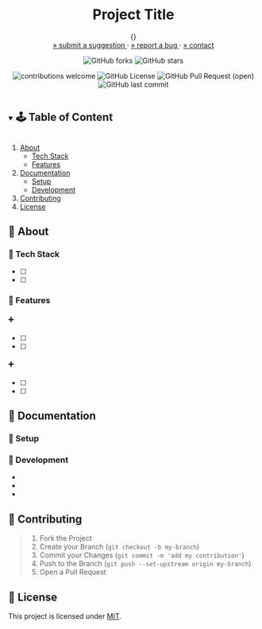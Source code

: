<!-- PROJECT SUMMARY -->
<div align="center">
  <h1 align="center">Project Title</h1>

  <p align="center">
    {}
    <br>
    <a href="https://github.com/github_username/repo_name/issues">» submit a suggestion </a>
    ·
    <a href="https://github.com/github_username/repo_name/issues">» report a bug </a>
    ·
    <a href="https://github.com/github_username/repo_name">» contact </a>
  </p>

  <div align="center">

![GitHub forks](https://img.shields.io/github/forks/github_username/repo-name?style=social) ![GitHub stars](https://img.shields.io/github/stars/github_username/repo-name?style=social)

![contributions welcome](https://img.shields.io/badge/contributions-welcome-purple.svg?style=flat) ![GitHub License](https://img.shields.io/github/license/github_username/repo-name?color=green) ![GitHub Pull Request (open)](https://img.shields.io/github/issues-pr/github_username/repo-name?color=blue) ![GitHub last commit](https://img.shields.io/github/last-commit/github_username/repo-name?color=pink)

  </div>
</div>

<!-- TABLE OF CONTENT -->
<details open="open">
  <summary><h2 style="display: inline-block">🕹 Table of Content</h2></summary>
  <ol>
    <li>
      <a href="#🌻-about">About</a>
      <ul>
        <li><a href="#🔧-tech-stack">Tech Stack</a></li>
        <li><a href="#🍄-features">Features</a></li>
      </ul>
    </li>
    <li>
      <a href="#🌵-documentation">Documentation</a>
      <ul>
        <li><a href="#🍯-setup">Setup</a></li>
        <li><a href="#🍎-development">Development</a></li>
      </ul>
    </li>
    <li><a href="#🌾-contributing">Contributing</a></li>
    <li><a href="#📜-license">License</a></li>
  </ol>
</details>

<!-- ABOUT -->
## :sunflower: About
<!-- Add your project description here -->

### :wrench: Tech Stack

- [ ] 
- [ ] 

### :mushroom: Features

#### :heavy_plus_sign: 

- [ ] 
- [ ]

#### :heavy_plus_sign: 

- [ ] 
- [ ]

<!-- CONTENT -->
## :cactus: Documentation

### :honey_pot: Setup
<!-- Add setup instructions here -->

### :apple: Development
<!-- Add development details here -->
* []()
* []()
* []()

<!-- CONTRIBUTING -->
## :ear_of_rice: Contributing
<!-- Add contribution guidelines here -->
> 1. Fork the Project
> 2. Create your Branch (`git checkout -b my-branch`)
> 3. Commit your Changes (`git commit -m 'add my contribution'`)
> 4. Push to the Branch (`git push --set-upstream origin my-branch`)
> 5. Open a Pull Request


<!-- LICENSE -->
## :pencil: License
<!-- Add license information here -->
This project is licensed under [MIT](https://opensource.org/licenses).

<!-- ACKNOWLEDGEMENTS -->
<!-- ## Acknowledgements -->

